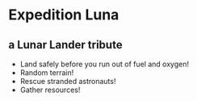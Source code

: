 # Expedition Luna

## a Lunar Lander tribute

-   Land safely before you run out of fuel and oxygen!
-   Random terrain!
-   Rescue stranded astronauts!
-   Gather resources!
